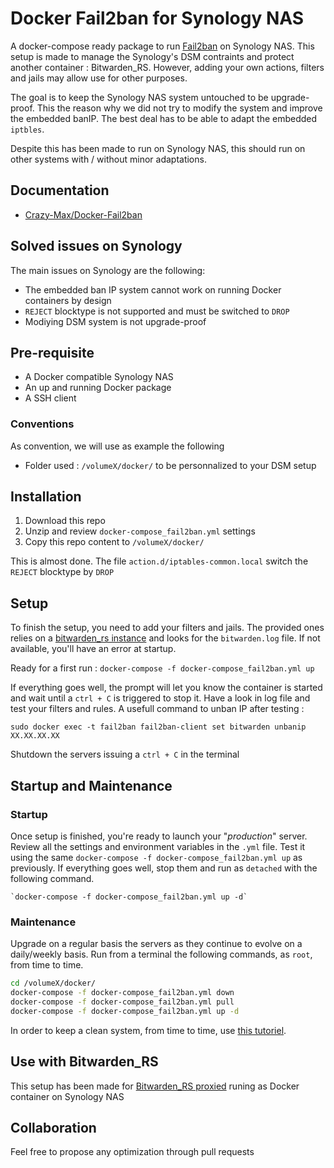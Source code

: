 # Docker Fail2ban for Synology NAS

A docker-compose ready package to run [Fail2ban](https://github.com/crazy-max/docker-fail2ban) on Synology NAS. This setup is made to manage the Synology's DSM contraints and protect another container : Bitwarden_RS. However, adding your own actions, filters and jails may allow use for other purposes.

The goal is to keep the Synology NAS system untouched to be upgrade-proof. This the reason why we did not try to modify the system and improve the embedded banIP. The best deal has to be able to adapt the embedded `iptbles`.

Despite this has been made to run on Synology NAS, this should run on other systems with / without minor adaptations.


## Documentation

- [Crazy-Max/Docker-Fail2ban](https://github.com/crazy-max/docker-fail2ban/blob/master/README.md)

## Solved issues on Synology
The main issues on Synology are the following:

- The embedded ban IP system cannot work on running Docker containers by design
- `REJECT` blocktype is not supported and must be switched to `DROP`
- Modiying DSM system is not upgrade-proof

## Pre-requisite
- A Docker compatible Synology NAS
- An up and running Docker package
- A SSH client

### Conventions
As convention, we will use as example the following
- Folder used : `/volumeX/docker/` to be personnalized to your DSM setup

## Installation

1. Download this repo
2. Unzip and review `docker-compose_fail2ban.yml` settings
3. Copy this repo content to `/volumeX/docker/`

This is almost done. The file `action.d/iptables-common.local` switch the `REJECT` blocktype by `DROP`

## Setup

To finish the setup, you need to add your filters and jails. The provided ones relies on a [bitwarden_rs instance](https://githib.com/sosandroid/docker-bitwarden_rs-caddy-synology) and looks for the `bitwarden.log` file. If not available, you'll have an error at startup.

Ready for a first run : `docker-compose -f docker-compose_fail2ban.yml up`

If everything goes well, the prompt will let you know the container is started and wait until a `ctrl + C` is triggered to stop it. Have a look in log file and test your filters and rules. A usefull command to unban IP after testing :

`sudo docker exec -t fail2ban fail2ban-client set bitwarden unbanip XX.XX.XX.XX`

Shutdown the servers issuing a `ctrl + C` in the terminal

## Startup and Maintenance

### Startup
Once setup is finished, you're ready to launch your "_production_" server. Review all the settings and  environment variables in the `.yml` file. Test it using the same `docker-compose -f docker-compose_fail2ban.yml up` as previously. If everything goes well, stop them and run as `detached` with the following command.

	`docker-compose -f docker-compose_fail2ban.yml up -d`

### Maintenance
Upgrade on a regular basis the servers as they continue to evolve on a daily/weekly basis. Run from a terminal the following commands, as `root`, from time to time.

````sh
cd /volumeX/docker/
docker-compose -f docker-compose_fail2ban.yml down
docker-compose -f docker-compose_fail2ban.yml pull
docker-compose -f docker-compose_fail2ban.yml up -d
````

In order to keep a clean system, from time to time, use [this tutoriel](https://www.digitalocean.com/community/tutorials/how-to-remove-docker-images-containers-and-volumes).

## Use with Bitwarden_RS

This setup has been made for [Bitwarden_RS proxied](https://github.com/sosandroid/docker-bitwarden_rs-caddy-synology) runing as Docker container on Synology NAS

## Collaboration
Feel free to propose any optimization through pull requests
